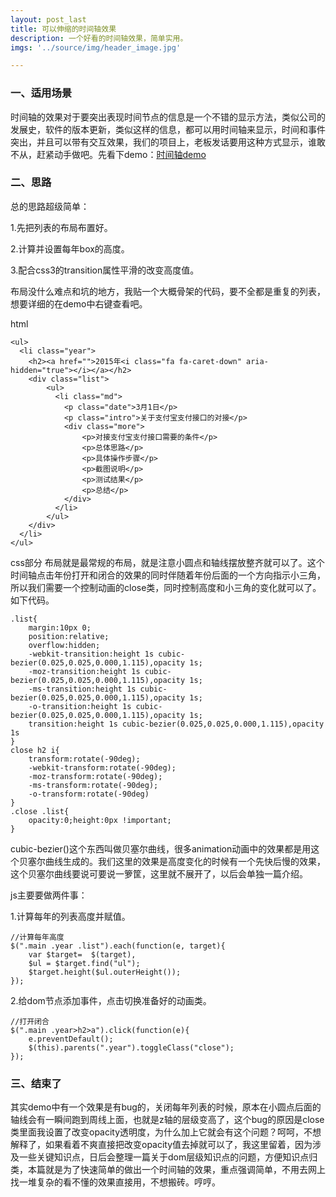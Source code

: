 ```yaml
---
layout: post_last
title: 可以伸缩的时间轴效果 
description: 一个好看的时间轴效果，简单实用。
imgs: '../source/img/header_image.jpg'

---
```

### 一、适用场景
时间轴的效果对于要突出表现时间节点的信息是一个不错的显示方法，类似公司的发展史，软件的版本更新，类似这样的信息，都可以用时间轴来显示，时间和事件突出，并且可以带有交互效果，我们的项目上，老板发话要用这种方式显示，谁敢不从，赶紧动手做吧。先看下demo：<a href="/test/sjz/html/index.html" target="_blank">时间轴demo</a>

### 二、思路
总的思路超级简单：

1.先把列表的布局布置好。

2.计算并设置每年box的高度。

3.配合css3的transition属性平滑的改变高度值。

布局没什么难点和坑的地方，我贴一个大概骨架的代码，要不全都是重复的列表，想要详细的在demo中右键查看吧。

html
```
<ul>
  <li class="year">
    <h2><a href="">2015年<i class="fa fa-caret-down" aria-hidden="true"></i></a></h2>
	<div class="list">
	    <ul>
		  <li class="md">
			<p class="date">3月1日</p>
			<p class="intro">关于支付宝支付接口的对接</p>
			<div class="more">
				<p>对接支付宝支付接口需要的条件</p>
				<p>总体思路</p>
				<p>具体操作步骤</p>
				<p>截图说明</p>
				<p>测试结果</p>
				<p>总结</p>
			</div>
		  </li>
	    </ul>
	</div>
  </li>
</ul>
```
css部分
布局就是最常规的布局，就是注意小圆点和轴线摆放整齐就可以了。这个时间轴点击年份打开和闭合的效果的同时伴随着年份后面的一个方向指示小三角，所以我们需要一个控制动画的close类，同时控制高度和小三角的变化就可以了。如下代码。
```
.list{
	margin:10px 0;
	position:relative;
	overflow:hidden;
	-webkit-transition:height 1s cubic-bezier(0.025,0.025,0.000,1.115),opacity 1s;
	-moz-transition:height 1s cubic-bezier(0.025,0.025,0.000,1.115),opacity 1s;
	-ms-transition:height 1s cubic-bezier(0.025,0.025,0.000,1.115),opacity 1s;
	-o-transition:height 1s cubic-bezier(0.025,0.025,0.000,1.115),opacity 1s;
	transition:height 1s cubic-bezier(0.025,0.025,0.000,1.115),opacity 1s
}
close h2 i{
	transform:rotate(-90deg);
	-webkit-transform:rotate(-90deg);
	-moz-transform:rotate(-90deg);
	-ms-transform:rotate(-90deg);
	-o-transform:rotate(-90deg)
}
.close .list{
	opacity:0;height:0px !important;
}
```
cubic-bezier()这个东西叫做贝塞尔曲线，很多animation动画中的效果都是用这个贝塞尔曲线生成的。我们这里的效果是高度变化的时候有一个先快后慢的效果，这个贝塞尔曲线要说可要说一箩筐，这里就不展开了，以后会单独一篇介绍。

js主要要做两件事：

1.计算每年的列表高度并赋值。
```
//计算每年高度
$(".main .year .list").each(function(e, target){
	var $target=  $(target),
	$ul = $target.find("ul");
	$target.height($ul.outerHeight());
}); 
```
2.给dom节点添加事件，点击切换准备好的动画类。
```
//打开闭合
$(".main .year>h2>a").click(function(e){
	e.preventDefault();
	$(this).parents(".year").toggleClass("close");
});
```

### 三、结束了
其实demo中有一个效果是有bug的，关闭每年列表的时候，原本在小圆点后面的轴线会有一瞬间跑到周线上面，也就是z轴的层级变高了，这个bug的原因是close类里面我设置了改变opacity透明度，为什么加上它就会有这个问题？呵呵，不想解释了，如果看着不爽直接把改变opacity值去掉就可以了，我这里留着，因为涉及一些关键知识点，日后会整理一篇关于dom层级知识点的问题，方便知识点归类，本篇就是为了快速简单的做出一个时间轴的效果，重点强调简单，不用去网上找一堆复杂的看不懂的效果直接用，不想搬砖。哼哼。